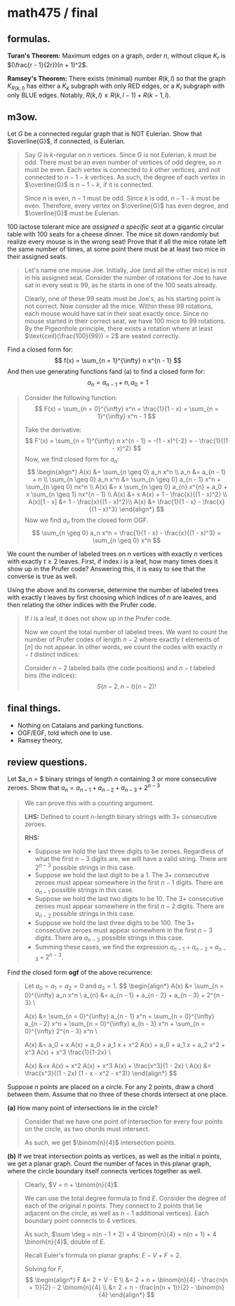 # math475 / final

## formulas.

**Turan's Theorem:** Maximum edges on a graph, order $n$, without clique $K_r$ is $(\frac{r - 1}{2r})(n + 1)^2$​.

**Ramsey's Theorem:** There exists (minimal) number $R(k, l)$ so that the graph $K_{R(k, l)}$ has either a $K_k$ subgraph with only RED edges, or a $K_l$ subgraph with only BLUE edges. Notably, $R(k, l) \leq R(k, l - 1) + R(k - 1, l)$. 



## m3ow.

Let $G$ be a connected regular graph that is NOT Eulerian. Show that $\overline{G}$, if connected, is Eulerian.

>Say $G$ is $k$-regular on $n$ vertices. Since $G$ is not Eulerian, $k$ must be odd. There must be an even number of vertices of odd degree, so $n$​​ must be even. Each vertex is connected to $k$ other vertices, and not connected to $n - 1 - k$ vertices. As such, the degree of each vertex in $\overline{G}$ is $n - 1 - k$, if it is connected.
>
>Since $n$ is even, $n - 1$ must be odd. Since $k$ is odd, $n - 1 - k$ must be even. Therefore, every vertex on $\overline{G}$ has even degree, and $\overline{G}$​ must be Eulerian.

$100$ lactose tolerant mice are *assigned a specific seat* at a gigantic circular table with $100$ seats for a cheese dinner. The mice sit down randomly but realize every mouse is in the wrong seat! Prove that if all the mice rotate left the same number of times, at some point there must be at least two mice in their assigned seats.

>Let's name one mouse Joe. Initially, Joe (and all the other mice) is not in his assigned seat. Consider the number of rotations for Joe to have sat in every seat is $99$, as he starts in one of the $100$ seats already.
>
>Clearly, one of these $99$ seats must be Joe's, as his starting point is not correct. Now consider all the mice. Within these $99$ rotations, each mouse would have sat in their seat exactly once. Since no mouse started in their correct seat, we have $100$ mice to $99$ rotations. By the Pigeonhole principle, there exists a rotation where at least $\text{ceil}(\frac{100}{99}) = 2$ are seated correctly.

Find a closed form for:
$$
f(x) = \sum_{n = 1}^{\infty} n x^{n - 1}
$$
And then use generating functions fand (a) to find a closed form for:
$$
a_n = a_{n - 1} + n, a_0 = 1
$$

> Consider the following function:
> $$
> F(x) = \sum_{n = 0}^{\infty} x^n = \frac{1}{1 - x} = \sum_{n = 1}^{\infty} x^n - 1
> $$
>
> Take the derivative:
> $$
> F'(x) = \sum_{n = 1}^{\infty} n x^{n - 1} = -(1 - x)^{-2} = - \frac{1}{(1 - x)^2}
> $$
> Now, we find closed form for $a_n$:
> $$
> \begin{align*}
> 	A(x) &= \sum_{n \geq 0} a_n x^n \\
> 	a_n &= a_{n - 1} + n \\
> 	\sum_{n \geq 0} a_n x^n &= \sum_{n \geq 0} a_{n - 1} x^n + \sum_{n \geq 0} nx^n \\
> 	A(x) &= x \sum_{n \geq 0} a_{n} x^{n} + a_0 + x \sum_{n \geq 1} nx^{n - 1} \\
> 	A(x) &= x A(x) + 1 - \frac{x}{(1 - x)^2} \\
> 	A(x)[1 - x] &=  1 - \frac{x}{(1 - x)^2}\\
> 	A(x) &= \frac{1}{1 - x} - \frac{x}{(1 - x)^3}
> \end{align*}
> $$
> Now we find $a_n$ from the closed form OGF.
> $$
> \sum_{n \geq 0} a_n x^n = \frac{1}{1 - x} - \frac{x}{(1 - x)^3} = \sum_{n \geq 0} x^n
> $$
> 

We count the number of labeled trees on $n$ vertices with exactly $n$ vertices with exactly $t \geq 2$ leaves. First, if index $i$ is a leaf, how many times does it show up in the Prufer code? Answering this, it is easy to see that the converse is true as well.

Using the above and its converse, determine the number of labeled trees with exactly $t$ leaves by first choosing which indices of $n$ are leaves, and then relating the other indices with the Prufer code.

> If $i$ is a leaf, it does not show up in the Prufer code.
>
> Now we count the total number of labeled trees. We want to count the number of Prufer codes of length $n - 2$ where exactly $t$ elements of $[n]$ do not appear. In other words, we count the codes with exactly $n - t$ distinct indices:
>
> Consider $n - 2$ labeled balls (the code positions) and $n - t$ labeled bins (the indices):
> $$
> S(n - 2, n - t) (n - 2)!
> $$
> 



## final things.

- Nothing on Catalans and parking functions.
- OGF/EGF, told which one to use.
- Ramsey theory, 

## review questions.

Let $a_n = $ binary strings of length $n$ containing $3$ or more consecutive zeroes. Show that $a_n = a_{n - 1} + a_{n - 2} + a_{n-3} + 2^{n - 3}$​

> We can prove this with a counting argument.
>
> **LHS:** Defined to count $n$-length binary strings with $3+$ consecutive zeroes.
>
> **RHS:** 
>
> - Suppose we hold the last three digits to be zeroes. Regardless of what the first $n - 3$ digits are, we will have a valid string. There are $2^{n - 3}$ possible strings in this case.
> - Suppose we hold the last digit to be a $1$. The $3+$ consecutive zeroes must appear somewhere in the first $n - 1$ digits. There are $a_{n - 1}$ possible strings in this case.
> - Suppose we hold the last two digits to be $10$. The $3+$ consecutive zeroes must appear somewhere in the first $n - 2$ digits. There are $a_{n - 2}$ possible strings in this case.
> - Suppose we hold the last three digits to be $100$. The $3+$ consecutive zeroes must appear somewhere in the first $n - 3$ digits. There are $a_{n - 3}$ possible strings in this case.
> - Summing these cases, we find the expression $a_{n - 1} + a_{n - 2} + a_{n - 3} + 2^{n - 3}$.

Find the closed form **ogf** of the above recurrence:

>Let $a_0 = a_1 = a_2 = 0$ and $a_3 = 1$. 
>$$
>\begin{align*}
>	A(x) &= \sum_{n = 0}^{\infty} a_n x^n \\
>	a_{n} 
>		&= a_{n - 1} + a_{n - 2} + a_{n - 3} + 2^{n - 3} \\
>
>	A(x)
>		&= \sum_{n = 0}^{\infty}  a_{n - 1} x^n 
>		+ \sum_{n = 0}^{\infty} a_{n - 2}  x^n 
>		+ \sum_{n = 0}^{\infty} a_{n - 3}  x^n 
>		+ \sum_{n = 0}^{\infty} 2^{n - 3}  x^n \\
>
>   A(x)
>		&= a_0 + x A(x) 
>		+ a_0 + a_1 x + x^2 A(x) 
>		+ a_0 + a_1 x + a_2 x^2 + x^3 A(x) 
>		+ x^3 \frac{1}{1-2x} \\
>
>   A(x) &=x A(x) + x^2 A(x) + x^3 A(x) + \frac{x^3}{1 - 2x} \\
>   A(x) &= \frac{x^3}{(1 - 2x) (1 - x - x^2 - x^3)}
>\end{align*}
>$$

Suppose $n$ points are placed on a circle. For any $2$ points, draw a chord between them. Assume that no three of these chords intersect at one place.

**(a)** How many point of intersections lie in the circle?

>  Consider that we have one point of intersection for every four points on the circle, as two chords must intersect.
>
> As such, we get $\binom{n}{4}$ intersection points.

**(b)** If we treat intersection points as vertices, as well as the initial $n$ points, we get a planar graph. Count the number of faces in this planar graph, where the circle boundary itself connects vertices together as well.

> Clearly, $V = n + \binom{n}{4}$.
>
> We can use the total degree formula to find $E$. Consider the degree of each of the original $n$ points. They connect to $2$ points that lie adjacent on the circle, as well as $n - 1$ additional vertices). Each boundary point connects to $4$ vertices.
>
> As such, $\sum \deg = n(n - 1 + 2) + 4 \binom{n}{4} = n(n + 1) + 4 \binom{n}{4}$, double of $E$.
>
> Recall Euler's formula on planar graphs: $E - V + F = 2$.
>
> Solving for $F$,
> $$
> \begin{align*}
> 	F	&= 2 + V - E \\
>     	&= 2 + n + \binom{n}{4} - \frac{n(n + 1)}{2} - 2 \binom{n}{4} \\	
>     	&= 2 + n - \frac{n(n + 1)}{2} - \binom{n}{4}
> \end{align*}
> $$
